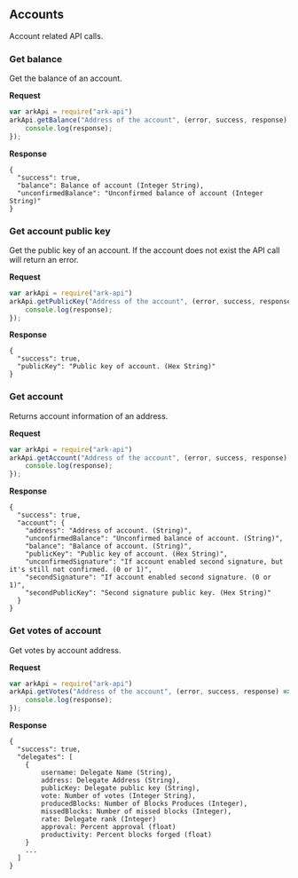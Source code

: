 ## Accounts
Account related API calls.

### Get balance
Get the balance of an account.

**Request**
```js
var arkApi = require("ark-api")
arkApi.getBalance("Address of the account", (error, success, response) => {
    console.log(response);
});
```

**Response**
```
{
  "success": true,
  "balance": Balance of account (Integer String),
  "unconfirmedBalance": "Unconfirmed balance of account (Integer String)"
}
```
### Get account public key
Get the public key of an account. If the account does not exist the API call will return an error.

**Request**
```js
var arkApi = require("ark-api")
arkApi.getPublicKey("Address of the account", (error, success, response) => {
    console.log(response);
});
```

**Response**
```
{
  "success": true,
  "publicKey": "Public key of account. (Hex String)"
}
```

### Get account
Returns account information of an address.

**Request**
```js
var arkApi = require("ark-api")
arkApi.getAccount("Address of the account", (error, success, response) => {
    console.log(response);
});
```

**Response**
```
{
  "success": true,
  "account": {
    "address": "Address of account. (String)",
    "unconfirmedBalance": "Unconfirmed balance of account. (String)",
    "balance": "Balance of account. (String)",
    "publicKey": "Public key of account. (Hex String)",
    "unconfirmedSignature": "If account enabled second signature, but it's still not confirmed. (0 or 1)",
    "secondSignature": "If account enabled second signature. (0 or 1)",
    "secondPublicKey": "Second signature public key. (Hex String)"
  }
}
```
### Get votes of account
Get votes by account address.

**Request**
```js
var arkApi = require("ark-api")
arkApi.getVotes("Address of the account", (error, success, response) => {
    console.log(response);
});
```

**Response**
```
{
  "success": true,
  "delegates": [
    {
        username: Delegate Name (String),
        address: Delegate Address (String),
        publicKey: Delegate public key (String),
        vote: Number of votes (Integer String),
        producedBlocks: Number of Blocks Produces (Integer),
        missedBlocks: Number of missed blocks (Integer),
        rate: Delegate rank (Integer)
        approval: Percent approval (float)
        productivity: Percent blocks forged (float)
    }
    ...
  ]
}
```
